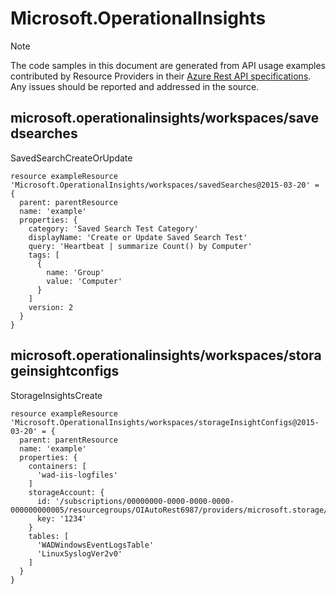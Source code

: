 # Microsoft.OperationalInsights
  
> [!NOTE]
> The code samples in this document are generated from API usage examples contributed by Resource Providers in their [Azure Rest API specifications](https://github.com/Azure/azure-rest-api-specs). Any issues should be reported and addressed in the source.


## microsoft.operationalinsights/workspaces/savedsearches

SavedSearchCreateOrUpdate
```bicep
resource exampleResource 'Microsoft.OperationalInsights/workspaces/savedSearches@2015-03-20' = {
  parent: parentResource 
  name: 'example'
  properties: {
    category: 'Saved Search Test Category'
    displayName: 'Create or Update Saved Search Test'
    query: 'Heartbeat | summarize Count() by Computer'
    tags: [
      {
        name: 'Group'
        value: 'Computer'
      }
    ]
    version: 2
  }
}
```

## microsoft.operationalinsights/workspaces/storageinsightconfigs

StorageInsightsCreate
```bicep
resource exampleResource 'Microsoft.OperationalInsights/workspaces/storageInsightConfigs@2015-03-20' = {
  parent: parentResource 
  name: 'example'
  properties: {
    containers: [
      'wad-iis-logfiles'
    ]
    storageAccount: {
      id: '/subscriptions/00000000-0000-0000-0000-000000000005/resourcegroups/OIAutoRest6987/providers/microsoft.storage/storageaccounts/AzTestFakeSA9945'
      key: '1234'
    }
    tables: [
      'WADWindowsEventLogsTable'
      'LinuxSyslogVer2v0'
    ]
  }
}
```

